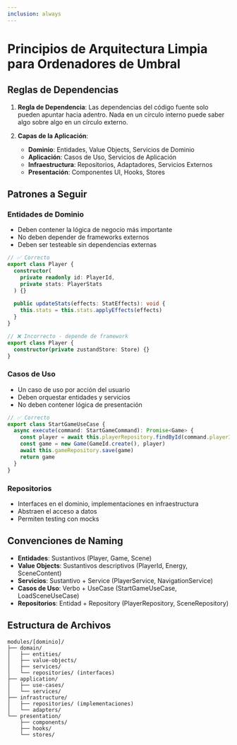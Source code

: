 ```yaml
---
inclusion: always
---
```


# Principios de Arquitectura Limpia para Ordenadores de Umbral

## Reglas de Dependencias

1. **Regla de Dependencia**: Las dependencias del código fuente solo pueden apuntar hacia adentro. Nada en un círculo interno puede saber algo sobre algo en un círculo externo.

2. **Capas de la Aplicación**:
   - **Dominio**: Entidades, Value Objects, Servicios de Dominio
   - **Aplicación**: Casos de Uso, Servicios de Aplicación
   - **Infraestructura**: Repositorios, Adaptadores, Servicios Externos
   - **Presentación**: Componentes UI, Hooks, Stores

## Patrones a Seguir

### Entidades de Dominio
- Deben contener la lógica de negocio más importante
- No deben depender de frameworks externos
- Deben ser testeable sin dependencias externas

```typescript
// ✅ Correcto
export class Player {
  constructor(
    private readonly id: PlayerId,
    private stats: PlayerStats
  ) {}
  
  public updateStats(effects: StatEffects): void {
    this.stats = this.stats.applyEffects(effects)
  }
}

// ❌ Incorrecto - depende de framework
export class Player {
  constructor(private zustandStore: Store) {}
}
```

### Casos de Uso
- Un caso de uso por acción del usuario
- Deben orquestar entidades y servicios
- No deben contener lógica de presentación

```typescript
// ✅ Correcto
export class StartGameUseCase {
  async execute(command: StartGameCommand): Promise<Game> {
    const player = await this.playerRepository.findById(command.playerId)
    const game = new Game(GameId.create(), player)
    await this.gameRepository.save(game)
    return game
  }
}
```

### Repositorios
- Interfaces en el dominio, implementaciones en infraestructura
- Abstraen el acceso a datos
- Permiten testing con mocks

## Convenciones de Naming

- **Entidades**: Sustantivos (Player, Game, Scene)
- **Value Objects**: Sustantivos descriptivos (PlayerId, Energy, SceneContent)
- **Servicios**: Sustantivo + Service (PlayerService, NavigationService)
- **Casos de Uso**: Verbo + UseCase (StartGameUseCase, LoadSceneUseCase)
- **Repositorios**: Entidad + Repository (PlayerRepository, SceneRepository)

## Estructura de Archivos

```
modules/[dominio]/
├── domain/
│   ├── entities/
│   ├── value-objects/
│   ├── services/
│   └── repositories/ (interfaces)
├── application/
│   ├── use-cases/
│   └── services/
├── infrastructure/
│   ├── repositories/ (implementaciones)
│   └── adapters/
└── presentation/
    ├── components/
    ├── hooks/
    └── stores/
```
